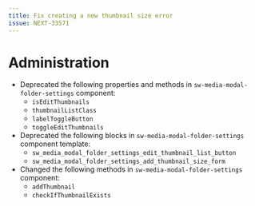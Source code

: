 ```yaml
---
title: Fix creating a new thumbnail size error
issue: NEXT-33571
---
```

# Administration
* Deprecated the following properties and methods in `sw-media-modal-folder-settings` component:
    * `isEditThumbnails`
    * `thumbnailListClass`
    * `labelToggleButton`
    * `toggleEditThumbnails`
* Deprecated the following blocks in `sw-media-modal-folder-settings` component template:
    * `sw_media_modal_folder_settings_edit_thumbnail_list_button`
    * `sw_media_modal_folder_settings_add_thumbnail_size_form`
* Changed the following methods in `sw-media-modal-folder-settings` component:
    * `addThumbnail`
    * `checkIfThumbnailExists`
